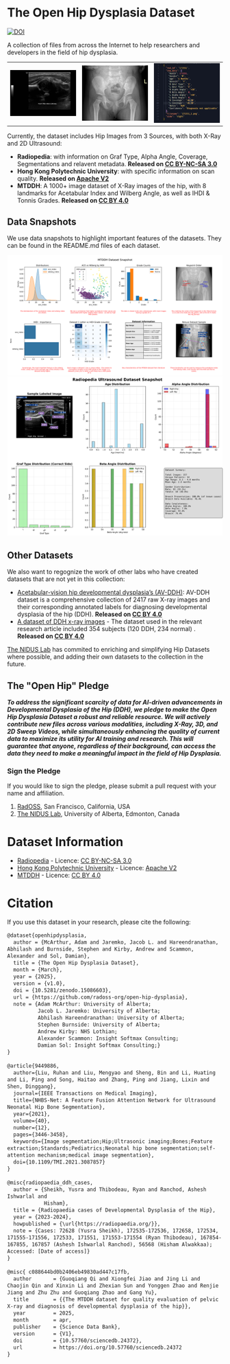 # The Open Hip Dysplasia Dataset

[![DOI](https://zenodo.org/badge/955042700.svg)](https://doi.org/10.5281/zenodo.15086603)

A collection of files from across the Internet to help researchers and developers in the field of hip dysplasia.

<table>
  <tr>
    <td><img src="radiopedia_ultrasound_2d/data/167854_1.png" alt="DDH Radiopedia" width="300"></td>
    <td><img src="mtddh_xray_2d/data/dataset1_train_a16.jpg" alt="DDH MTDDH" width="300"></td>
    <td><img src="docs/metadata.png" alt="DDH Radiopedia" width="300"></td>
  </tr>
</table>

Currently, the dataset includes Hip Images from 3 Sources, with both X-Ray and 2D Ultrasound:
- **Radiopedia**: with information on Graf Type, Alpha Angle, Coverage, Segmentations and relavent metadata. **Released on [CC BY-NC-SA 3.0](https://creativecommons.org/licenses/by-nc-sa/3.0/legalcode)**
- **Hong Kong Polytechnic University**: with specific information on scan quality. **Released on [Apache V2](https://www.apache.org/licenses/LICENSE-2.0)**
- **MTDDH**: A 1000+ image dataset of X-Ray images of the hip, with 8 landmarks for Acetabular Index and Wilberg Angle, as well as IHDI & Tonnis Grades. **Released on [CC BY 4.0](https://creativecommons.org/licenses/by/4.0/)**

## Data Snapshots

We use data snapshots to highlight important features of the datasets. They can be found in the README.md files of each dataset.

![MTDDH X-Ray Data Snapshot](docs/mtddh_snapshot.png)
![Radiopedia Data Snapshot](docs/radiopedia_snapshot.png)

## Other Datasets

We also want to regognize the work of other labs who have created datasets that are not yet in this collection:
- [Acetabular-vision hip developmental dysplasia’s (AV-DDH)](https://data.mendeley.com/datasets/4gvcb6gmh2/1): AV-DDH dataset is a comprehensive collection of 2417 raw X-ray images and their corresponding annotated labels for diagnosing developmental dysplasia of the hip (DDH). **Released on [CC BY 4.0](https://creativecommons.org/licenses/by/4.0/)**
- [A dataset of DDH x-ray images](https://data.mendeley.com/datasets/jf3pv98m9g/2) - The dataset used in the relevant research article included 354 subjects (120 DDH, 234 normal) . **Released on [CC BY 4.0](https://creativecommons.org/licenses/by/4.0/)**

[The NIDUS Lab](https://nidusai.ca) has commited to enriching and simplifying Hip Datasets where possible, and adding their own datasets to the collection in the future.

## The "Open Hip" Pledge

**_To address the significant scarcity of data for AI-driven advancements in Developmental Dysplasia of the Hip (DDH), we pledge to make the Open Hip Dysplasia Dataset a robust and reliable resource. We will actively contribute new files across various modalities, including X-Ray, 3D, and 2D Sweep Videos, while simultaneously enhancing the quality of current data to maximize its utility for AI training and research. This will guarantee that anyone, regardless of their background, can access the data they need to make a meaningful impact in the field of Hip Dysplasia._**

### Sign the Pledge

If you would like to sign the pledge, please submit a pull request with your name and affiliation.

1. [RadOSS](https://github.com/radoss-org), San Francisco, California, USA
2. [The NIDUS Lab](https://nidusai.ca), University of Alberta, Edmonton, Canada


# Dataset Information

* [Radiopedia](radiopedia_ultrasound_2d/README.md) - Licence: [CC BY-NC-SA 3.0](radiopedia_ultrasound_2d/LICENSE)
* [Hong Kong Polytechnic University](hong_kong_poly_ultrasound_2d/README.md) - Licence: [Apache V2](hong_kong_poly_ultrasound_2d/LICENSE)
* [MTDDH](mtddh_xray_2d/README.md) - Licence: [CC BY 4.0](mtddh_xray_2d/LICENSE)


# Citation

If you use this dataset in your research, please cite the following:

```
@dataset{openhipdysplasia,
  author = {McArthur, Adam and Jaremko, Jacob L. and Hareendranathan, Abhilash and Burnside, Stephen and Kirby, Andrew and Scammon, Alexander and Sol, Damian},
  title = {The Open Hip Dysplasia Dataset},
  month = {March},
  year = {2025},
  version = {v1.0},
  doi = {10.5281/zenodo.15086603},
  url = {https://github.com/radoss-org/open-hip-dysplasia},
  note = {Adam McArthur: University of Alberta;
          Jacob L. Jaremko: University of Alberta;
          Abhilash Hareendranathan: University of Alberta;
          Stephen Burnside: University of Alberta;
          Andrew Kirby: NHS Lothian;
          Alexander Scammon: Insight Softmax Consulting;
          Damian Sol: Insight Softmax Consulting;}
}

@article{9449886,
  author={Liu, Ruhan and Liu, Mengyao and Sheng, Bin and Li, Huating and Li, Ping and Song, Haitao and Zhang, Ping and Jiang, Lixin and Shen, Dinggang},
  journal={IEEE Transactions on Medical Imaging},
  title={NHBS-Net: A Feature Fusion Attention Network for Ultrasound Neonatal Hip Bone Segmentation},
  year={2021},
  volume={40},
  number={12},
  pages={3446-3458},
  keywords={Image segmentation;Hip;Ultrasonic imaging;Bones;Feature extraction;Standards;Pediatrics;Neonatal hip bone segmentation;self-attention mechanism;medical image segmentation},
  doi={10.1109/TMI.2021.3087857}
}

@misc{radiopaedia_ddh_cases,
  author = {Sheikh, Yusra and Thibodeau, Ryan and Ranchod, Ashesh Ishwarlal and
            Hisham},
  title = {Radiopaedia cases of Developmental Dysplasia of the Hip},
  year = {2023-2024},
  howpublished = {\url{https://radiopaedia.org/}},
  note = {Cases: 72628 (Yusra Sheikh), 172535-172536, 172658, 172534, 171555-171556, 172533, 171551, 171553-171554 (Ryan Thibodeau), 167854-167855, 167857 (Ashesh Ishwarlal Ranchod), 56568 (Hisham Alwakkaa); Accessed: [Date of access]}
}

@misc{ c088644bd0b2406eb49830ad447c17fb,
  author       = {Guoqiang Qi and Xiongfei Jiao and Jing Li and Chaojin Qin and Xinxin Li and Zhexian Sun and Yonggen Zhao and Renjie Jiang and Zhu Zhu and Guoqiang Zhao and Gang Yu},
  title        = {{The MTDDH dataset for quality evaluation of pelvic X-ray and diagnosis of developmental dysplasia of the hip}},
  year         = 2025,
  month        = apr,
  publisher    = {Science Data Bank},
  version      = {V1},
  doi          = {10.57760/sciencedb.24372},
  url          = https://doi.org/10.57760/sciencedb.24372
}
```
